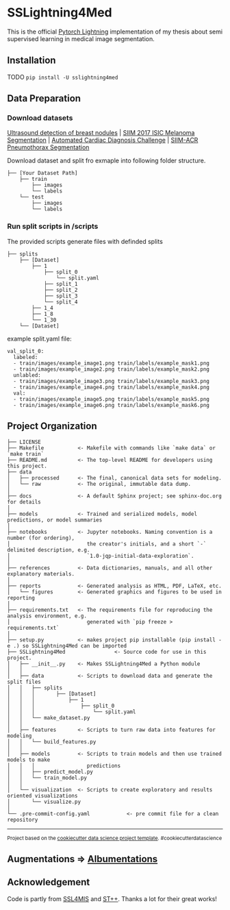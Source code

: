 # SSLightning4Med


This is the official  [Pytorch Lightning](https://github.com/PyTorchLightning/pytorch-lightning) implementation of my thesis about semi supervised learning in medical image segmentation.

## Installation

TODO
`pip install -U sslightning4med`

## Data Preparation

### Download datasets
[Ultrasound detection of breast nodules](https://scholar.cu.edu.eg/?q=afahmy/pages/dataset) | [SIIM 2017 ISIC Melanoma Segmentation](https://challenge.isic-archive.com/data/) |
[Automated Cardiac Diagnosis Challenge](https://www.creatis.insa-lyon.fr/Challenge/acdc/databasesTesting.html) | [SIIM-ACR Pneumothorax Segmentation](https://www.kaggle.com/c/siim-acr-pneumothorax-segmentation)

Download dataset and split fro exmaple into following folder structure.
```
├── [Your Dataset Path]
    ├── train
        ├── images
        └── labels
    └── test
        ├── images
        └── labels
```

### Run split scripts in /scripts
The provided scripts generate files with definded splits

```
├── splits
    ├── [Dataset]
        ├── 1
            ├── split_0
                └── split.yaml
            ├── split_1
            ├── split_2
            ├── split_3
            └── split_4
        ├── 1_4
        ├── 1_8
        └── 1_30
    └── [Dataset]
```
example split.yaml file:

```
val_split_0:
  labeled:
  - train/images/example_image1.png train/labels/example_mask1.png
  - train/images/example_image2.png train/labels/example_mask2.png
  unlabled:
  - train/images/example_image3.png train/labels/example_mask3.png
  - train/images/example_image4.png train/labels/example_mask4.png
  val:
  - train/images/example_image5.png train/labels/example_mask5.png
  - train/images/example_image6.png train/labels/example_mask6.png
```



Project Organization
------------

    ├── LICENSE
    ├── Makefile           <- Makefile with commands like `make data` or `make train`
    ├── README.md          <- The top-level README for developers using this project.
    ├── data
    │   ├── processed      <- The final, canonical data sets for modeling.
    │   └── raw            <- The original, immutable data dump.
    │
    ├── docs               <- A default Sphinx project; see sphinx-doc.org for details
    │
    ├── models             <- Trained and serialized models, model predictions, or model summaries
    │
    ├── notebooks          <- Jupyter notebooks. Naming convention is a number (for ordering),
    │                         the creator's initials, and a short `-` delimited description, e.g.
    │                         `1.0-jqp-initial-data-exploration`.
    │
    ├── references         <- Data dictionaries, manuals, and all other explanatory materials.
    │
    ├── reports            <- Generated analysis as HTML, PDF, LaTeX, etc.
    │   └── figures        <- Generated graphics and figures to be used in reporting
    │
    ├── requirements.txt   <- The requirements file for reproducing the analysis environment, e.g.
    │                         generated with `pip freeze > requirements.txt`
    │
    ├── setup.py           <- makes project pip installable (pip install -e .) so SSLightning4Med can be imported
    ├── SSLightning4Med                <- Source code for use in this project.
    │   ├── __init__.py    <- Makes SSLightning4Med a Python module
    │   │
    │   ├── data           <- Scripts to download data and generate the split files
    │   │   ├── splits
    │   │   │       ├── [Dataset]
    │   │   │           ├── 1
    │   │   │               ├── split_0
    │   │   │                   └── split.yaml  
    │   │   └── make_dataset.py
    │   │
    │   ├── features       <- Scripts to turn raw data into features for modeling
    │   │   └── build_features.py
    │   │
    │   ├── models         <- Scripts to train models and then use trained models to make
    │   │   │                 predictions
    │   │   ├── predict_model.py
    │   │   └── train_model.py
    │   │
    │   └── visualization  <- Scripts to create exploratory and results oriented visualizations
    │       └── visualize.py
    │
    └── .pre-commit-config.yaml            <- pre commit file for a clean repository


--------

<p><small>Project based on the <a target="_blank" href="https://drivendata.github.io/cookiecutter-data-science/">cookiecutter data science project template</a>. #cookiecutterdatascience</small></p>

## Augmentations => [Albumentations](https://albumentations.ai/)

## Acknowledgement
Code is partly from [SSL4MIS](https://github.com/HiLab-git/SSL4MIS/) and  [ST++](https://github.com/LiheYoung/ST-PlusPlus).
Thanks a lot for their great works!
